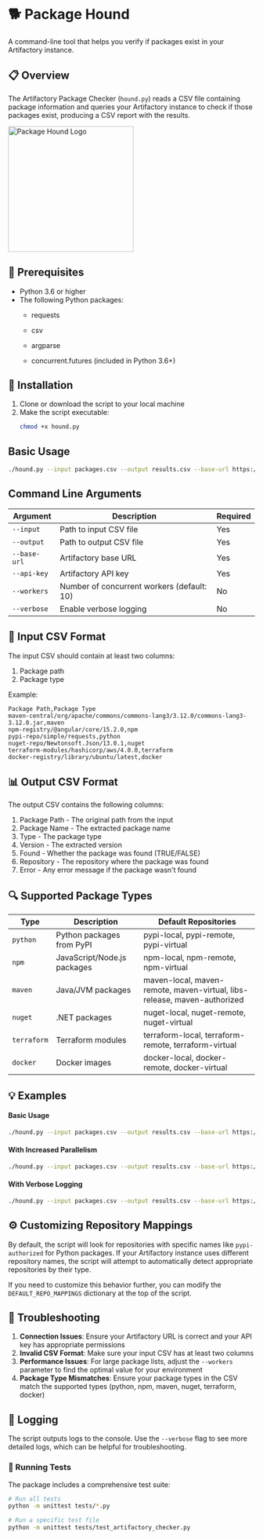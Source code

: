# 🐕 Package Hound
A command-line tool that helps you verify if packages exist in your Artifactory instance.

## 📋 Overview

The Artifactory Package Checker (`hound.py`) reads a CSV file containing package information and queries your Artifactory instance to check if those packages exist, producing a CSV report with the results.

<img src="https://github.com/user-attachments/assets/ea515ff8-7152-4f90-baa3-128589e4d7b1" alt="Package Hound Logo" width="256" height="256">

## 🔧 Prerequisites

- Python 3.6 or higher
- The following Python packages:
  - requests
  - csv

  - argparse
  - concurrent.futures (included in Python 3.6+)

## 🚀 Installation

1. Clone or download the script to your local machine
2. Make the script executable:
   ```bash
   chmod +x hound.py
   ```

## Basic Usage

```bash
./hound.py --input packages.csv --output results.csv --base-url https://your-artifactory-instance.com/artifactory --api-key YOUR_ARTIFACTORY_API_KEY
```

## Command Line Arguments

| Argument | Description | Required |
|----------|-------------|----------|
| `--input` | Path to input CSV file | Yes |
| `--output` | Path to output CSV file | Yes |
| `--base-url` | Artifactory base URL | Yes |
| `--api-key` | Artifactory API key | Yes |
| `--workers` | Number of concurrent workers (default: 10) | No |
| `--verbose` | Enable verbose logging | No |

## 📄 Input CSV Format

The input CSV should contain at least two columns:
1. Package path
2. Package type

Example:
```csv
Package Path,Package Type
maven-central/org/apache/commons/commons-lang3/3.12.0/commons-lang3-3.12.0.jar,maven
npm-registry/@angular/core/15.2.0,npm
pypi-repo/simple/requests,python
nuget-repo/Newtonsoft.Json/13.0.1,nuget
terraform-modules/hashicorp/aws/4.0.0,terraform
docker-registry/library/ubuntu/latest,docker
```

## 📊 Output CSV Format

The output CSV contains the following columns:
1. Package Path - The original path from the input
2. Package Name - The extracted package name
3. Type - The package type
4. Version - The extracted version
5. Found - Whether the package was found (TRUE/FALSE)
6. Repository - The repository where the package was found
7. Error - Any error message if the package wasn't found

## 🔍 Supported Package Types

| Type | Description | Default Repositories |
|------|-------------|---------------------|
| `python` | Python packages from PyPI | pypi-local, pypi-remote, pypi-virtual |
| `npm` | JavaScript/Node.js packages | npm-local, npm-remote, npm-virtual |
| `maven` | Java/JVM packages | maven-local, maven-remote, maven-virtual, libs-release, maven-authorized |
| `nuget` | .NET packages | nuget-local, nuget-remote, nuget-virtual |
| `terraform` | Terraform modules | terraform-local, terraform-remote, terraform-virtual |
| `docker` | Docker images | docker-local, docker-remote, docker-virtual |## 🔍 Supported Package Types

## 💡 Examples

#### Basic Usage

```bash
./hound.py --input packages.csv --output results.csv --base-url https://artifactory.example.com/artifactory --api-key AKC123456789ABCDEF
```

#### With Increased Parallelism

```bash
./hound.py --input packages.csv --output results.csv --base-url https://artifactory.example.com/artifactory --api-key AKC123456789ABCDEF --workers 20
```

#### With Verbose Logging

```bash
./hound.py --input packages.csv --output results.csv --base-url https://artifactory.example.com/artifactory --api-key AKC123456789ABCDEF --verbose
```

## ⚙️ Customizing Repository Mappings

By default, the script will look for repositories with specific names like `pypi-authorized` for Python packages. If your Artifactory instance uses different repository names, the script will attempt to automatically detect appropriate repositories by their type.

If you need to customize this behavior further, you can modify the `DEFAULT_REPO_MAPPINGS` dictionary at the top of the script.

## 🔧 Troubleshooting

1. **Connection Issues**: Ensure your Artifactory URL is correct and your API key has appropriate permissions
2. **Invalid CSV Format**: Make sure your input CSV has at least two columns
3. **Performance Issues**: For large package lists, adjust the `--workers` parameter to find the optimal value for your environment
4. **Package Type Mismatches**: Ensure your package types in the CSV match the supported types (python, npm, maven, nuget, terraform, docker)

## 📝 Logging

The script outputs logs to the console. Use the `--verbose` flag to see more detailed logs, which can be helpful for troubleshooting.

### 🧪 Running Tests

The package includes a comprehensive test suite:
```bash
# Run all tests
python -m unittest tests/*.py

# Run a specific test file
python -m unittest tests/test_artifactory_checker.py